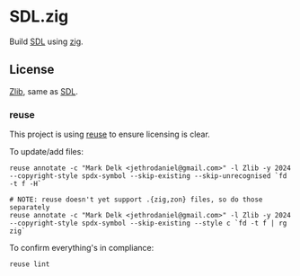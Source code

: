<!--
SPDX-FileCopyrightText: © 2024 Mark Delk <jethrodaniel@gmail.com>

SPDX-License-Identifier: Zlib
-->

# SDL.zig

Build [SDL](https://github.com/libsdl-org/SDL) using [zig](https://ziglang.org).

## License

[Zlib](https://spdx.org/licenses/Zlib.html), same as [SDL](https://github.com/libsdl-org/SDL).

### reuse

This project is using [reuse](https://reuse.software/) to ensure licensing is clear.

To update/add files:

```
reuse annotate -c "Mark Delk <jethrodaniel@gmail.com>" -l Zlib -y 2024 --copyright-style spdx-symbol --skip-existing --skip-unrecognised `fd -t f -H`

# NOTE: reuse doesn't yet support .{zig,zon} files, so do those separately
reuse annotate -c "Mark Delk <jethrodaniel@gmail.com>" -l Zlib -y 2024 --copyright-style spdx-symbol --skip-existing --style c `fd -t f | rg zig`
```

To confirm everything's in compliance:

```
reuse lint
```
